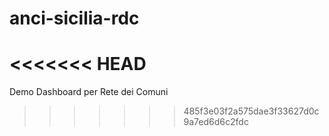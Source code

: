# anci-sicilia-rdc
<<<<<<< HEAD
=======
Demo Dashboard per Rete dei Comuni
>>>>>>> 485f3e03f2a575dae3f33627d0c9a7ed6d6c2fdc
